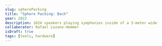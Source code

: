 ```yaml
---
slug: spherePacking
title: "Sphere Packing: Bach"
year: 2022
description: 1024 speakers playing symphonies inside of a 3-meter wide sphere.
collaborator: Rafael Lozano-Hemmer
isDraft: true
tags: [tools, hardware]
---
```

